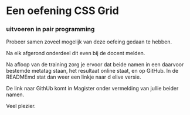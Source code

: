 # Een oefening CSS Grid

### uitvoeren in pair programming

Probeer samen zoveel mogelijk van deze oefeing gedaan te hebben.

Na elk afgerond onderdeel dit even bij de docent melden.

Na afloop van de training zorg je ervoor dat beide namen in een daarvoor bestemde metatag staan, het resultaat online staat, en op GitHub.
In de READMEmd stat dan weer een linkje naar d elive versie.

De link naar GithUb komt in Magister onder vermelding van jullie beider namen.

Veel plezier.
